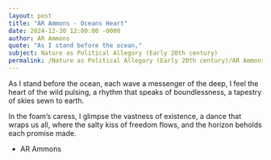```yaml
---
layout: post
title: "AR Ammons - Oceans Heart"
date: 2024-12-30 12:00:00 -0000
author: AR Ammons
quote: "As I stand before the ocean,"
subject: Nature as Political Allegory (Early 20th century)
permalink: /Nature as Political Allegory (Early 20th century)/AR Ammons/AR Ammons - Oceans Heart
---
```


As I stand before the ocean,
each wave a messenger of the deep,
I feel the heart of the wild pulsing,
a rhythm that speaks of boundlessness,
a tapestry of skies sewn to earth.

In the foam’s caress, I glimpse
the vastness of existence,
a dance that wraps us all,
where the salty kiss of freedom flows,
and the horizon beholds each promise made.


- AR Ammons
